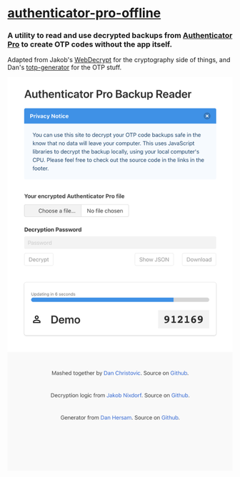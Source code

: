 # [authenticator-pro-offline](https://christovic.github.io/andotp-offline)

### A utility to read and use decrypted backups from [Authenticator Pro](https://github.com/jamie-mh/AuthenticatorPro) to create OTP codes without the app itself.

Adapted from Jakob's [WebDecrypt](https://github.com/andOTP/WebDecrypt) for the cryptography side of things, and Dan's [totp-generator](https://github.com/jaden/totp-generator) for the OTP stuff.

<p align="center">
  <img src="https://github.com/christovic/authenticator-pro-offline/blob/main/authenticator-pro-decrypt.png?raw=true"/>
</p>
